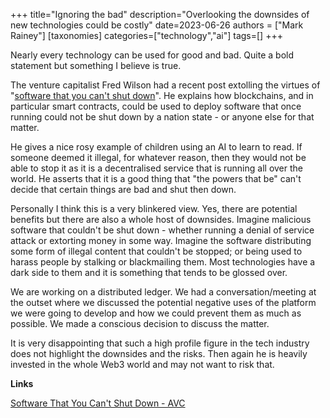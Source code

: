 +++
title="Ignoring the bad"
description="Overlooking the downsides of new technologies could be costly"
date=2023-06-26
authors = ["Mark Rainey"]
[taxonomies]
categories=["technology","ai"]
tags=[]
+++

Nearly every technology can be used for good and bad. Quite a bold statement but something I believe is true.

<!-- more -->

The venture capitalist Fred Wilson had a recent post extolling the virtues of "[software that you can't shut down](https://avc.com/2023/06/software-that-you-cant-shut-down/)". He explains how blockchains, and in particular smart contracts, could be used to deploy software that once running could not be shut down by a nation state - or anyone else for that matter.

He gives a nice rosy example of children using an AI to learn to read. If someone deemed it illegal, for whatever reason, then they would not be able to stop it as it is a decentralised service that is running all over the world. He asserts that it is a good thing that "the powers that be" can't decide that certain things are bad and shut then down.

Personally I think this is a very blinkered view. Yes, there are potential benefits but there are also a whole host of downsides. Imagine malicious software that couldn't be shut down - whether running a denial of service attack or extorting money in some way. Imagine the software distributing some form of illegal content that couldn't be stopped; or being used to harass people by stalking or blackmailing them. Most technologies have a dark side to them and it is something that tends to be glossed over. 

We are working on a distributed ledger. We had a conversation/meeting at the outset where we discussed the potential negative uses of the platform we were going to develop and how we could prevent them as much as possible. We made a conscious decision to discuss the matter.

It  is very disappointing that such a high profile figure in the tech industry does not highlight the downsides and the risks. Then again he is heavily invested in the whole Web3 world and may not want to risk that.

__Links__

[Software That You Can&#039;t Shut Down - AVC](https://avc.com/2023/06/software-that-you-cant-shut-down)
